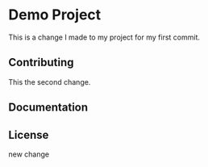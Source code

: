 # Demo Project

This is a change I made to my project for my first commit.
## Contributing

This the second change.
## Documentation
## License
new change